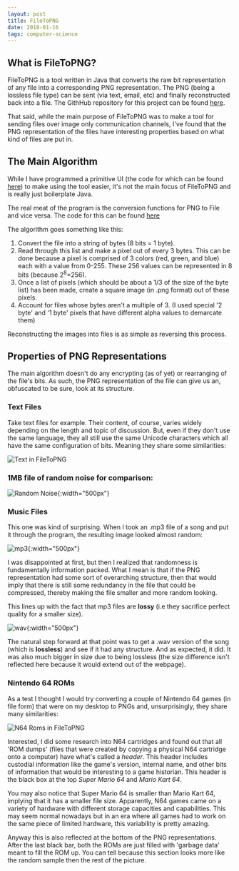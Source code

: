 ```yaml
---
layout: post
title: FileToPNG
date: 2018-01-16
tags: computer-science
---
```

## What is FileToPNG?
FileToPNG is a tool written in Java that converts the raw bit representation of any file into a corresponding PNG representation. The PNG (being a lossless file type) can be sent (via text, email, etc) and finally reconstructed back into a file. The GithHub repository for this project can be found [here](https://github.com/ozanerhansha/FileToPNG).

That said, while the main purpose of FileToPNG was to make a tool for sending files over image only communication channels, I've found that the PNG representation of the files have interesting properties based on what kind of files are put in.

<!--more-->

## The Main Algorithm
While I have programmed a primitive UI (the code for which can be found [here](https://github.com/ozanerhansha/FileToPNG/blob/master/src/Main.java)) to make using the tool easier, it's not the main focus of FileToPNG and is really just boilerplate Java.

The real meat of the program is the conversion functions for PNG to File and vice versa. The code for this can be found [here](https://github.com/ozanerhansha/FileToPNG/blob/master/src/GFile.java)

The algorithm goes something like this:
1. Convert the file into a string of bytes (8 bits = 1 byte).
2. Read through this list and make a pixel out of every 3 bytes. This can be done because a pixel is comprised of 3 colors (red, green, and blue) each with a value from 0-255. These 256 values can be represented in 8 bits (because 2<sup>8</sup>=256).
4. Once a list of pixels (which should be about a 1/3 of the size of the byte list) has been made, create a square image (in .png format) out of these pixels.
5. Account for files whose bytes aren't a multiple of 3. (I used special '2 byte' and '1 byte' pixels that have different alpha values to demarcate them)

Reconstructing the images into files is as simple as reversing this process.

## Properties of PNG Representations
The main algorithm doesn't do any encrypting (as of yet) or rearranging of the file's bits. As such, the PNG representation of the file can give us an, obfuscated to be sure, look at its structure.

### Text Files
Take text files for example. Their content, of course, varies widely depending on the length and topic of discussion. But, even if they don't use the same language, they all still use the same Unicode characters which all have the same configuration of bits. Meaning they share some similarities:

![Text in FileToPNG](/assets/projects/filetopng/text_diagram.png?style=centerme)

### 1MB file of random noise for comparison:
![Random Noise](/assets/projects/filetopng/random_data.png?style=centerme){:width="500px"}

### Music Files
This one was kind of surprising. When I took an .mp3 file of a song and put it through the program, the resulting image looked almost random:

![mp3](/assets/projects/filetopng/song_mp3.png?style=centerme){:width="500px"}

I was disappointed at first, but then I realized that randomness is fundamentally information packed. What I mean is that if the PNG representation had some sort of overarching structure, then that would imply that there is still some redundancy in the file that could be compressed, thereby making the file smaller and more random looking.

This lines up with the fact that mp3 files are **lossy** (i.e they sacrifice perfect quality for a smaller size).

![wav](/assets/projects/filetopng/song_wav.png?style=centerme){:width="500px"}

The natural step forward at that point was to get a .wav version of the song (which is **lossless**) and see if it had any structure. And as expected, it did. It was also much bigger in size due to being lossless (the size difference isn't reflected here because it would extend out of the webpage).

### Nintendo 64 ROMs
As a test I thought I would try converting a couple of Nintendo 64 games (in file form) that were on my desktop to PNGs and, unsurprisingly, they share many similarities:

![N64 Roms in FileToPNG](/assets/projects/filetopng/n64_diagram.png?style=centerme)

Interested, I did some research into N64 cartridges and found out that all 'ROM dumps' (files that were created by copying a physical N64 cartridge onto a computer) have what's called a *header*. This header includes custodial information like the game's version, internal name, and other bits of information that would be interesting to a game historian. This header is the black box at the top *Super Mario 64* and *Mario Kart 64*.

You may also notice that Super Mario 64 is smaller than Mario Kart 64, implying that it has a smaller file size. Apparently, N64 games came on a variety of hardware with different storage capacities and capabilities. This may seem normal nowadays but in an era where all games had to work on the same piece of limited hardware, this variability is pretty amazing.

Anyway this is also reflected at the bottom of the PNG representations. After the last black bar, both the ROMs are just filled with 'garbage data' meant to fill the ROM up. You can tell because this section looks more like the random sample then the rest of the picture.
